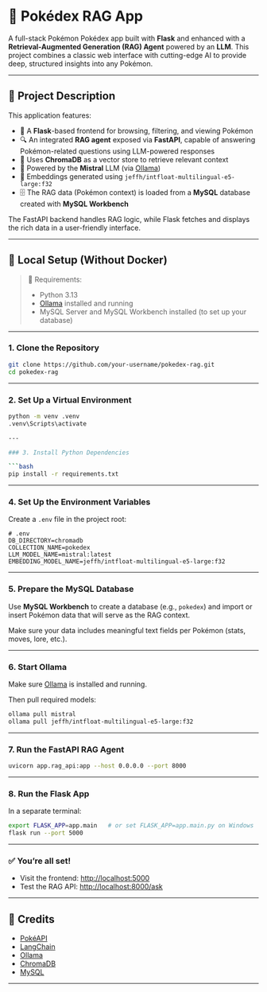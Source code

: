 # 🧠 Pokédex RAG App

A full-stack Pokémon Pokédex app built with **Flask** and enhanced with a **Retrieval-Augmented Generation (RAG) Agent** powered by an **LLM**. This project combines a classic web interface with cutting-edge AI to provide deep, structured insights into any Pokémon.

---

## 📖 Project Description

This application features:

- 🎨 A **Flask**-based frontend for browsing, filtering, and viewing Pokémon
- 🔍 An integrated **RAG agent** exposed via **FastAPI**, capable of answering Pokémon-related questions using LLM-powered responses
- 🧠 Uses **ChromaDB** as a vector store to retrieve relevant context
- 🤖 Powered by the **Mistral** LLM (via [Ollama](https://ollama.com))
- 🧬 Embeddings generated using `jeffh/intfloat-multilingual-e5-large:f32`
- 🗄️ The RAG data (Pokémon context) is loaded from a **MySQL** database created with **MySQL Workbench**

The FastAPI backend handles RAG logic, while Flask fetches and displays the rich data in a user-friendly interface.

---

## 🚀 Local Setup (Without Docker)

> 🐍 Requirements:
> - Python 3.13
> - [Ollama](https://ollama.com/) installed and running
> - MySQL Server and MySQL Workbench installed (to set up your database)

---

### 1. Clone the Repository

```bash
git clone https://github.com/your-username/pokedex-rag.git
cd pokedex-rag
```

---

### 2. Set Up a Virtual Environment

```bash
python -m venv .venv
.venv\Scripts\activate 

---

### 3. Install Python Dependencies

```bash
pip install -r requirements.txt
```

---

### 4. Set Up the Environment Variables

Create a `.env` file in the project root:

```env
# .env
DB_DIRECTORY=chromadb
COLLECTION_NAME=pokedex
LLM_MODEL_NAME=mistral:latest
EMBEDDING_MODEL_NAME=jeffh/intfloat-multilingual-e5-large:f32
```

---

### 5. Prepare the MySQL Database

Use **MySQL Workbench** to create a database (e.g., `pokedex`) and import or insert Pokémon data that will serve as the RAG context.

Make sure your data includes meaningful text fields per Pokémon (stats, moves, lore, etc.).

---

### 6. Start Ollama

Make sure [Ollama](https://ollama.com) is installed and running.

Then pull required models:

```bash
ollama pull mistral
ollama pull jeffh/intfloat-multilingual-e5-large:f32
```

---

### 7. Run the FastAPI RAG Agent

```bash
uvicorn app.rag_api:app --host 0.0.0.0 --port 8000
```

---

### 8. Run the Flask App

In a separate terminal:

```bash
export FLASK_APP=app.main   # or set FLASK_APP=app.main.py on Windows
flask run --port 5000
```

---

### ✅ You’re all set!

- Visit the frontend: [http://localhost:5000](http://localhost:5000)
- Test the RAG API: [http://localhost:8000/ask](http://localhost:8000/ask)

---

## 🧠 Credits

- [PokéAPI](https://pokeapi.co/)
- [LangChain](https://www.langchain.com/)
- [Ollama](https://ollama.com/)
- [ChromaDB](https://www.trychroma.com/)
- [MySQL](https://www.mysql.com/)

---

